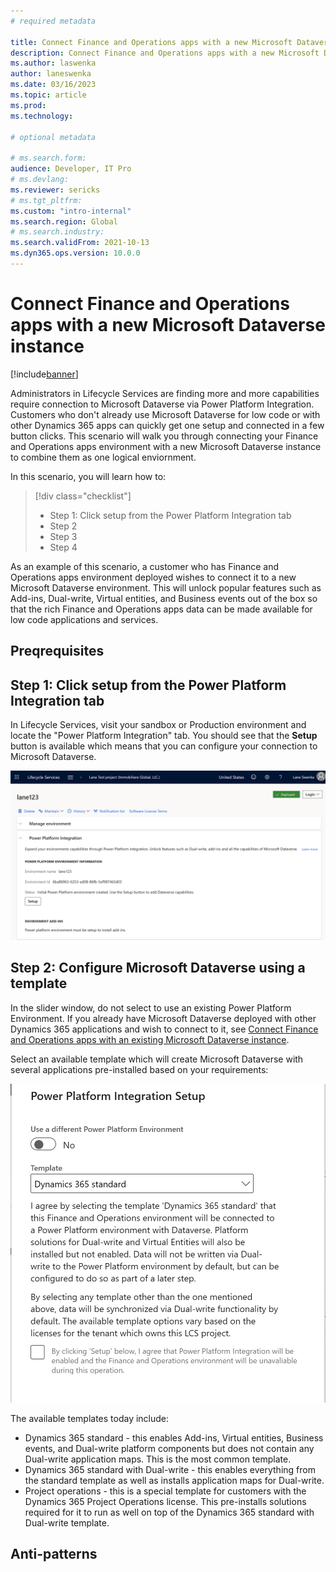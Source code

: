 ```yaml
---
# required metadata

title: Connect Finance and Operations apps with a new Microsoft Dataverse instance
description: Connect Finance and Operations apps with a new Microsoft Dataverse instance 
ms.author: laswenka
author: laneswenka
ms.date: 03/16/2023
ms.topic: article
ms.prod:
ms.technology: 

# optional metadata

# ms.search.form:
audience: Developer, IT Pro
# ms.devlang: 
ms.reviewer: sericks
# ms.tgt_pltfrm: 
ms.custom: "intro-internal"
ms.search.region: Global
# ms.search.industry:
ms.search.validFrom: 2021-10-13
ms.dyn365.ops.version: 10.0.0
---
```

# Connect Finance and Operations apps with a new Microsoft Dataverse instance

[!include[banner](../includes/banner.md)]

Administrators in Lifecycle Services are finding more and more capabilities require connection to Microsoft Dataverse via Power Platform Integration.  Customers who don't already use Microsoft Dataverse for low code or with other Dynamics 365 apps can quickly get one setup and connected in a few button clicks.  This scenario will walk you through connecting your Finance and Operations apps environment with a new Microsoft Dataverse instance to combine them as one logical enviornment.

In this scenario, you will learn how to:

> [!div class="checklist"]
> * Step 1: Click setup from the Power Platform Integration tab
> * Step 2
> * Step 3
> * Step 4

As an example of this scenario, a customer who has Finance and Operations apps environment deployed wishes to connect it to a new Microsoft Dataverse environment.  This will unlock popular features such as Add-ins, Dual-write, Virtual entities, and Business events out of the box so that the rich Finance and Operations apps data can be made available for low code applications and services.

## Preqrequisites
<INFO HERE>

## Step 1: Click setup from the Power Platform Integration tab
In Lifecycle Services, visit your sandbox or Production environment and locate the "Power Platform Integration" tab.  You should see that the **Setup** button is available which means that you can configure your connection to Microsoft Dataverse. 

<img src="media/Scenario1_Step1.png" width="600px" alt="Setup button for enablign Power Platform Integration" />

## Step 2: Configure Microsoft Dataverse using a template
In the slider window, do not select to use an existing Power Platform Environment.  If you already have Microsoft Dataverse deployed with other Dynamics 365 applications and wish to connect to it, see [Connect Finance and Operations apps with an existing Microsoft Dataverse instance](blah).

Select an available template which will create Microsoft Dataverse with several applications pre-installed based on your requirements:

<img src="media/Scenario1_Step2.png" width="600px" alt="Setup button for enablign Power Platform Integration" />

The available templates today include:
* Dynamics 365 standard - this enables Add-ins, Virtual entities, Business events, and Dual-write platform components but does not contain any Dual-write application maps.  This is the most common template.
* Dynamics 365 standard with Dual-write - this enables everything from the standard template as well as installs application maps for Dual-write.
* Project operations - this is a special template for customers with the Dynamics 365 Project Operations license. This pre-installs solutions required for it to run as well on top of the Dynamics 365 standard with Dual-write template.

## Anti-patterns

